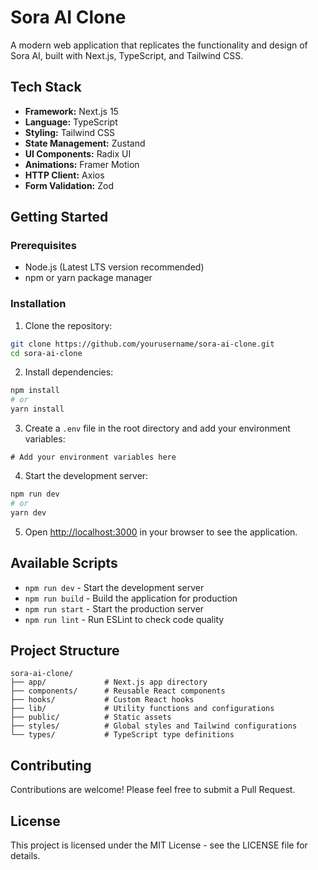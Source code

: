 # Sora AI Clone

A modern web application that replicates the functionality and design of Sora AI, built with Next.js, TypeScript, and Tailwind CSS.

## Tech Stack

- **Framework:** Next.js 15
- **Language:** TypeScript
- **Styling:** Tailwind CSS
- **State Management:** Zustand
- **UI Components:** Radix UI
- **Animations:** Framer Motion
- **HTTP Client:** Axios
- **Form Validation:** Zod

## Getting Started

### Prerequisites

- Node.js (Latest LTS version recommended)
- npm or yarn package manager

### Installation

1. Clone the repository:
```bash
git clone https://github.com/yourusername/sora-ai-clone.git
cd sora-ai-clone
```

2. Install dependencies:
```bash
npm install
# or
yarn install
```

3. Create a `.env` file in the root directory and add your environment variables:
```env
# Add your environment variables here
```

4. Start the development server:
```bash
npm run dev
# or
yarn dev
```

5. Open [http://localhost:3000](http://localhost:3000) in your browser to see the application.

## Available Scripts

- `npm run dev` - Start the development server
- `npm run build` - Build the application for production
- `npm run start` - Start the production server
- `npm run lint` - Run ESLint to check code quality

## Project Structure

```
sora-ai-clone/
├── app/             # Next.js app directory
├── components/      # Reusable React components
├── hooks/           # Custom React hooks
├── lib/             # Utility functions and configurations
├── public/          # Static assets
├── styles/          # Global styles and Tailwind configurations
└── types/           # TypeScript type definitions
```

## Contributing

Contributions are welcome! Please feel free to submit a Pull Request.

## License

This project is licensed under the MIT License - see the LICENSE file for details.
